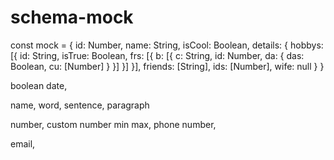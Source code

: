 # schema-mock


const mock = {
	id: Number,
	name: String,
	isCool: Boolean,
	details: {
		hobbys: [{
			id: String,
			isTrue: Boolean,
			frs: [{
				b: [{
					c: String,
					id: Number,
					da: {
						das: Boolean,
						cu: [Number]
					}
				}]
			}]
		}],
		friends: [String],
		ids: [Number],
		wife: null
	}
}

boolean
date,

name,
word,
sentence,
paragraph

number,
custom number min max,
phone number,

email,